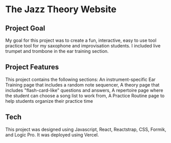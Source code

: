 # The Jazz Theory Website

## Project Goal

My goal for this project was to create a fun, interactive, easy to use tool practice tool for my saxophone and improvisation students. I included live trumpet and trombone in the ear training section.  

## Project Features

This project contains the following sections:
An instrument-specific Ear Training page that includes a random note sequencer,
A theory page that includes "flash-card-like" questions and answers,
A repertoire page where the student can choose a song list to work from,
A Practice Routine page to help students organize their practice time

## Tech

This project was designed using Javascript, React, Reactstrap, CSS, Formik, and Logic Pro. It was deployed using Vercel.
